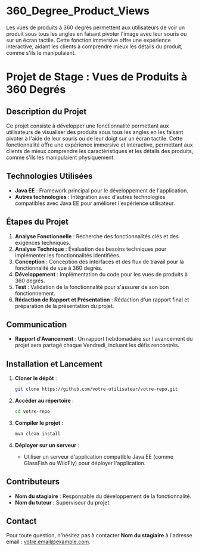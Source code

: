# 360_Degree_Product_Views
Les vues de produits à 360 degrés permettent aux utilisateurs de voir un produit sous tous les angles en faisant pivoter l'image avec leur souris ou sur un écran tactile. Cette fonction immersive offre une expérience interactive, aidant les clients à comprendre mieux les détails du produit, comme s'ils le manipulaient.
# Projet de Stage : Vues de Produits à 360 Degrés

## Description du Projet

Ce projet consiste à développer une fonctionnalité permettant aux utilisateurs de visualiser des produits sous tous les angles en les faisant pivoter à l'aide de leur souris ou de leur doigt sur un écran tactile. Cette fonctionnalité offre une expérience immersive et interactive, permettant aux clients de mieux comprendre les caractéristiques et les détails des produits, comme s'ils les manipulaient physiquement.

## Technologies Utilisées

- **Java EE** : Framework principal pour le développement de l'application.
- **Autres technologies** : Intégration avec d'autres technologies compatibles avec Java EE pour améliorer l'expérience utilisateur.

## Étapes du Projet

1. **Analyse Fonctionnelle** : Recherche des fonctionnalités clés et des exigences techniques.
2. **Analyse Technique** : Évaluation des besoins techniques pour implémenter les fonctionnalités identifiées.
3. **Conception** : Conception des interfaces et des flux de travail pour la fonctionnalité de vue à 360 degrés.
4. **Développement** : Implémentation du code pour les vues de produits à 360 degrés.
5. **Test** : Validation de la fonctionnalité pour s'assurer de son bon fonctionnement.
6. **Rédaction de Rapport et Présentation** : Rédaction d'un rapport final et préparation de la présentation du projet.

## Communication

- **Rapport d'Avancement** : Un rapport hebdomadaire sur l'avancement du projet sera partagé chaque Vendredi, incluant les défis rencontrés.

## Installation et Lancement

1. **Cloner le dépôt** :
    ```bash
    git clone https://github.com/votre-utilisateur/votre-repo.git
    ```

2. **Accéder au répertoire** :
    ```bash
    cd votre-repo
    ```

3. **Compiler le projet** :
    ```bash
    mvn clean install
    ```

4. **Déployer sur un serveur** :
    - Utiliser un serveur d'application compatible Java EE (comme GlassFish ou WildFly) pour déployer l'application.

## Contributeurs

- **Nom du stagiaire** : Responsable du développement de la fonctionnalité.
- **Nom du tuteur** : Superviseur du projet.

## Contact

Pour toute question, n'hésitez pas à contacter **Nom du stagiaire** à l'adresse email : [votre.email@example.com](mailto:votre.email@example.com).

